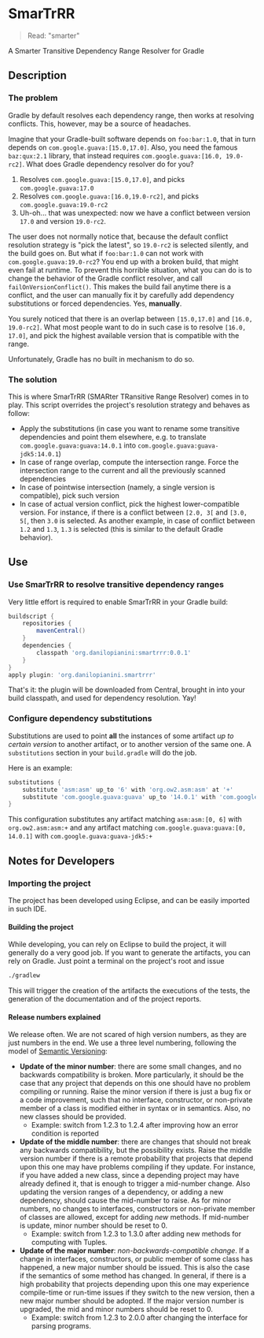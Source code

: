 # SmarTrRR
> Read: "smarter"

A Smarter Transitive Dependency Range Resolver for Gradle

## Description

### The problem

Gradle by default resolves each dependency range, then works at resolving conflicts. This, however, may be a source of headaches.

Imagine that your Gradle-built software depends on ``foo:bar:1.0``, that in turn depends on ``com.google.guava:[15.0,17.0]``.  Also, you need the famous ``baz:qux:2.1`` library, that instead requires ``com.google.guava:[16.0, 19.0-rc2]``. What does Gradle dependency resolver do for you?

1. Resolves ``com.google.guava:[15.0,17.0]``, and picks ``com.google.guava:17.0``
2. Resolves ``com.google.guava:[16.0,19.0-rc2]``, and picks ``com.google.guava:19.0-rc2``
3. Uh-oh... that was unexpected: now we have a conflict between version ``17.0`` and version ``19.0-rc2``.

The user does not normally notice that, because the default conflict resolution strategy is "pick the latest", so ``19.0-rc2`` is selected silently, and the build goes on.
But what if ``foo:bar:1.0`` can not work with ``com.google.guava:19.0-rc2``? You end up with a broken build, that might even fail at runtime.
To prevent this horrible situation, what you can do is to change the behavior of the Gradle conflict resolver, and call ``failOnVersionConflict()``. This makes the build fail anytime there is a conflict, and the user can manually fix it by carefully add dependency substitutions or forced dependencies. Yes, **manually**.

You surely noticed that there is an overlap between ``[15.0,17.0]`` and ``[16.0, 19.0-rc2]``. What most people want to do in such case is to resolve ``[16.0, 17.0]``, and pick the highest available version that is compatible with the range.

Unfortunately, Gradle has no built in mechanism to do so.

### The solution

This is where SmarTrRR (SMARter TRansitive Range Resolver) comes in to play. This script overrides the project's resolution strategy and behaves as follow:
* Apply the substitutions (in case you want to rename some transitive dependencies and point them elsewhere, e.g. to translate ``com.google.guava:guava:14.0.1`` into ``com.google.guava:guava-jdk5:14.0.1``)
* In case of range overlap, compute the intersection range. Force the intersection range to the current and all the previously scanned dependencies
* In case of pointwise intersection (namely, a single version is compatible), pick such version
* In case of actual version conflict, pick the highest lower-compatible version. For instance, if there is a conflict between ``[2.0, 3[`` and ``[3.0, 5[``, then ``3.0`` is selected. As another example, in case of conflict between ``1.2`` and ``1.3``, ``1.3`` is selected (this is similar to the default Gradle behavior).

## Use

### Use SmarTrRR to resolve transitive dependency ranges

Very little effort is required to enable SmarTrRR in your Gradle build:

```gradle
buildscript {
    repositories {
        mavenCentral()
    }
    dependencies {
        classpath 'org.danilopianini:smartrrr:0.0.1'
    }
}
apply plugin: 'org.danilopianini.smartrrr'
```

That's it: the plugin will be downloaded from Central, brought in into your build classpath, and used for dependency resolution. Yay!

### Configure dependency substitutions

Substitutions are used to point **all** the instances of some artifact *up to certain version* to another artifact, or to another version of the same one. A ``substitutions`` section in your ``build.gradle`` will do the job.

Here is an example: 

```gradle
substitutions {
	substitute 'asm:asm' up_to '6' with 'org.ow2.asm:asm' at '+'
	substitute 'com.google.guava:guava' up_to '14.0.1' with 'com.google.guava:guava-jdk5' at '+'
}
```

This configuration substitutes any artifact matching ``asm:asm:[0, 6]`` with ``org.ow2.asm:asm:+`` and any artifact matching ``com.google.guava:guava:[0, 14.0.1]``  with ``com.google.guava:guava-jdk5:+``

## Notes for Developers

### Importing the project
The project has been developed using Eclipse, and can be easily imported in such IDE.

#### Building the project
While developing, you can rely on Eclipse to build the project, it will generally do a very good job.
If you want to generate the artifacts, you can rely on Gradle. Just point a terminal on the project's root and issue

```bash
./gradlew
```

This will trigger the creation of the artifacts the executions of the tests, the generation of the documentation and of the project reports.

#### Release numbers explained
We release often. We are not scared of high version numbers, as they are just numbers in the end.
We use a three level numbering, following the model of [Semantic Versioning][SemVer]:

* **Update of the minor number**: there are some small changes, and no backwards compatibility is broken. More particularly, it should be the case that any project that depends on this one should have no problem compiling or running. Raise the minor version if there is just a bug fix or a code improvement, such that no interface, constructor, or non-private member of a class is modified either in syntax or in semantics. Also, no new classes should be provided.
	* Example: switch from 1.2.3 to 1.2.4 after improving how an error condition is reported 
* **Update of the middle number**: there are changes that should not break any backwards compatibility, but the possibility exists. Raise the middle version number if there is a remote probability that projects that depend upon this one may have problems compiling if they update. For instance, if you have added a new class, since a depending project may have already defined it, that is enough to trigger a mid-number change. Also updating the version ranges of a dependency, or adding a new dependency, should cause the mid-number to raise. As for minor numbers, no changes to interfaces, constructors or non-private member of classes are allowed, except for adding *new* methods. If mid-number is update, minor number should be reset to 0.
	* Example: switch from 1.2.3 to 1.3.0 after adding new methods for computing with Tuples.
* **Update of the major number**: *non-backwards-compatible change*. If a change in interfaces, constructors, or public member of some class has happened, a new major number should be issued. This is also the case if the semantics of some method has changed. In general, if there is a high probability that projects depending upon this one may experience compile-time or run-time issues if they switch to the new version, then a new major number should be adopted. If the major version number is upgraded, the mid and minor numbers should be reset to 0.
	* Example: switch from 1.2.3 to 2.0.0 after changing the interface for parsing programs.

[SemVer]: http://semver.org/spec/v2.0.0.html
